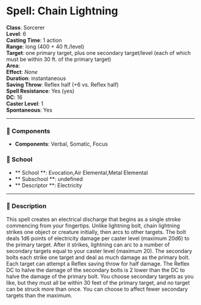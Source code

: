 
# Spell: Chain Lightning
**Class**: Sorcerer  
**Level**: 6  
**Casting Time**: 1 action  
**Range**: long (400 + 40 ft./level)  
**Target**: one primary target, plus one secondary target/level (each of which must be within 30 ft. of the primary target)  
**Area**:   
**Effect**: _None_  
**Duration**: instantaneous  
**Saving Throw**: Reflex half (+6 vs. Reflex half)  
**Spell Resistance**: Yes (yes)  
**DC**: 16  
**Caster Level**: 1  
**Spontaneous**: Yes

---

### 🔮 Components
- **Components**: Verbal, Somatic, Focus

### 🏫 School
- ** School **: Evocation,Air Elemental,Metal Elemental
- ** Subschool **: undefined
- ** Descriptor **: Electricity
---

### 📜 Description
This spell creates an electrical discharge that begins as a single stroke commencing from your fingertips. Unlike lightning bolt, chain lightning strikes one object or creature initially, then arcs to other targets. The bolt deals 1d6 points of electricity damage per caster level (maximum 20d6) to the primary target. After it strikes, lightning can arc to a number of secondary targets equal to your caster level (maximum 20). The secondary bolts each strike one target and deal as much damage as the primary bolt. Each target can attempt a Reflex saving throw for half damage. The Reflex DC to halve the damage of the secondary bolts is 2 lower than the DC to halve the damage of the primary bolt. You choose secondary targets as you like, but they must all be within 30 feet of the primary target, and no target can be struck more than once. You can choose to affect fewer secondary targets than the maximum.
